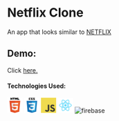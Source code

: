 # Netflix Clone
An app that looks similar to [NETFLIX](https://www.netflix.com)

<h2>Demo:</h2>Click <a href="https://netflix-clone-tikhsup.web.app">here.</a>

#### Technologies Used:
<p align="left">
  <img height="35" src="https://raw.githubusercontent.com/github/explore/80688e429a7d4ef2fca1e82350fe8e3517d3494d/topics/html/html.png" />
  <img height="35" src="https://raw.githubusercontent.com/github/explore/80688e429a7d4ef2fca1e82350fe8e3517d3494d/topics/css/css.png" />
  <img height="35" src="https://raw.githubusercontent.com/github/explore/80688e429a7d4ef2fca1e82350fe8e3517d3494d/topics/javascript/javascript.png" />
  <img height="35" src="https://raw.githubusercontent.com/github/explore/80688e429a7d4ef2fca1e82350fe8e3517d3494d/topics/react/react.png" />
  <img src="https://www.vectorlogo.zone/logos/firebase/firebase-icon.svg" alt="firebase" width="40" height="40"/>
</p>
